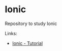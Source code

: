 # Ionic
Repository to study Ionic

Links:

* [Ionic - Tutorial](https://ionicframework.com/docs/v2/setup/tutorial/)
